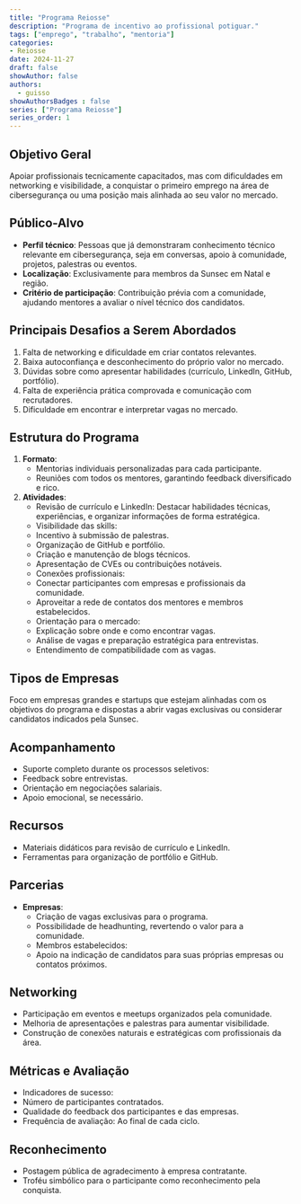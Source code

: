 ```yaml
---
title: "Programa Reiosse"
description: "Programa de incentivo ao profissional potiguar."
tags: ["emprego", "trabalho", "mentoria"]
categories:
- Reiosse
date: 2024-11-27
draft: false
showAuthor: false
authors:
  - guisso
showAuthorsBadges : false
series: ["Programa Reiosse"]
series_order: 1
---
```


## Objetivo Geral

Apoiar profissionais tecnicamente capacitados, mas com dificuldades em networking e visibilidade, a conquistar o primeiro emprego na área de cibersegurança ou uma posição mais alinhada ao seu valor no mercado.

## Público-Alvo

- **Perfil técnico**: Pessoas que já demonstraram conhecimento técnico relevante em cibersegurança, seja em conversas, apoio à comunidade, projetos, palestras ou eventos.
- **Localização**: Exclusivamente para membros da Sunsec em Natal e região.
- **Critério de participação**: Contribuição prévia com a comunidade, ajudando mentores a avaliar o nível técnico dos candidatos.

## Principais Desafios a Serem Abordados

1.	Falta de networking e dificuldade em criar contatos relevantes.
2.	Baixa autoconfiança e desconhecimento do próprio valor no mercado.
3.	Dúvidas sobre como apresentar habilidades (currículo, LinkedIn, GitHub, portfólio).
4.	Falta de experiência prática comprovada e comunicação com recrutadores.
5.	Dificuldade em encontrar e interpretar vagas no mercado.

## Estrutura do Programa

1.	**Formato**:
	- Mentorias individuais personalizadas para cada participante.
	- Reuniões com todos os mentores, garantindo feedback diversificado e rico.
2.	**Atividades**:
	- Revisão de currículo e LinkedIn: Destacar habilidades técnicas, experiências, e organizar informações de forma estratégica.
	- Visibilidade das skills:
	- Incentivo à submissão de palestras.
	- Organização de GitHub e portfólio.
	- Criação e manutenção de blogs técnicos.
	- Apresentação de CVEs ou contribuições notáveis.
	- Conexões profissionais:
	- Conectar participantes com empresas e profissionais da comunidade.
	- Aproveitar a rede de contatos dos mentores e membros estabelecidos.
	- Orientação para o mercado:
	- Explicação sobre onde e como encontrar vagas.
	- Análise de vagas e preparação estratégica para entrevistas.
	- Entendimento de compatibilidade com as vagas.

## Tipos de Empresas

Foco em empresas grandes e startups que estejam alinhadas com os objetivos do programa e dispostas a abrir vagas exclusivas ou considerar candidatos indicados pela Sunsec.

## Acompanhamento

- Suporte completo durante os processos seletivos:
- Feedback sobre entrevistas.
- Orientação em negociações salariais.
- Apoio emocional, se necessário.

## Recursos

- Materiais didáticos para revisão de currículo e LinkedIn.
- Ferramentas para organização de portfólio e GitHub.

## Parcerias

- **Empresas**:
	- Criação de vagas exclusivas para o programa.
	- Possibilidade de headhunting, revertendo o valor para a comunidade.
	- Membros estabelecidos:
	- Apoio na indicação de candidatos para suas próprias empresas ou contatos próximos.

## Networking

- Participação em eventos e meetups organizados pela comunidade.
- Melhoria de apresentações e palestras para aumentar visibilidade.
- Construção de conexões naturais e estratégicas com profissionais da área.

## Métricas e Avaliação

- Indicadores de sucesso:
- Número de participantes contratados.
- Qualidade do feedback dos participantes e das empresas.
- Frequência de avaliação: Ao final de cada ciclo.

## Reconhecimento

- Postagem pública de agradecimento à empresa contratante.
- Troféu simbólico para o participante como reconhecimento pela conquista.